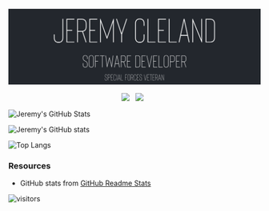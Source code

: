 
![Profile Banner](JeremyCleland.png)



<p align="center">
  <a href="https://www.linkedin.com/in/jeremy-cleland/" target="_blank" rel="noopener noreferrer"><img height="38" src="./linkedin.png"></a>&nbsp;&nbsp;
  <a href="mailto:jeremy.cleland@icloud.com" target="_blank" rel="noopener noreferrer"><img height="38" src="./gmail.png"></a>&nbsp;&nbsp;
</p>

![Jeremy's GitHub Stats](https://github-readme-stats.vercel.app/api?username=jeremy-cleland&theme=onedark)

![Jeremy's GitHub stats](https://github-readme-stats.vercel.app/api?username=jeremy-cleland&count_private=true&show_icons=true&theme=onedark)

![Top Langs](https://github-readme-stats.vercel.app/api/top-langs/?username=jeremy-cleland&theme=onedark&layout=compact)

### Resources

- GitHub stats from [GitHub Readme Stats](https://github.com/anuraghazra/github-readme-stats)

![visitors](https://visitor-badge.glitch.me/badge?page_id=jeremy-cleland&left_color=black&right_color=grey)
